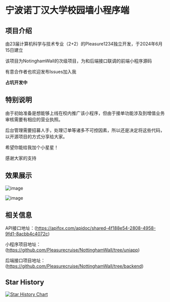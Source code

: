# 宁波诺丁汉大学校园墙小程序端

## 项目介绍

由23届计算机科学与技术专业（2+2）的Pleasure1234独立开发，于2024年6月15日建立

该项目为NotinghamWall的次级项目，为和后端接口联调的前端小程序源码

有意合作者也欢迎发布Issues加入我

**占坑开发中**

## 特别说明

由于初始准备是想能够上线在校内推广该小程序，但由于接单功能涉及到增值业务审核需要有相应的营业执照。

后台管理需要招募人手，处理订单等诸多不可控因素，所以还是决定将这些代码，以开源项目的方式分享给大家。

希望你能给我加个小星星！

感谢大家的支持

## 效果展示

![image](https://github.com/Pleasurecruise/NottinghamWall/assets/144885467/ce3b65fc-e63f-4934-8317-3ea45e91927a)

![image](https://github.com/Pleasurecruise/NottinghamWall/assets/144885467/0a0659ec-5b86-471c-b9eb-6558d1c3ae4a)

## 相关信息

API接口地址：(https://apifox.com/apidoc/shared-4f188e54-2808-4958-9fd1-8acbb4c4072c)

小程序项目地址：(https://github.com/Pleasurecruise/NottinghamWall/tree/uniapp)

后端接口项目地址：(https://github.com/Pleasurecruise/NottinghamWall/tree/backend)

## Star History

[![Star History Chart](https://api.star-history.com/svg?repos=Pleasurecruise/NottinghamWall&type=Date)](https://star-history.com/#Pleasurecruise/NottinghamWall&Date)
